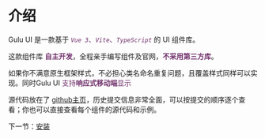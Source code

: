 # 介绍

Gulu UI 是一款基于 <font color="#6f2e6a">*`Vue 3`*、*`Vite`*、*`TypeScript`*</font> 的 UI 组件库。

这款组件库 <font color="#6f2e6a">**自主开发**</font>，全程亲手编写组件及官网，<font color="#6f2e6a">**不采用第三方库**</font>。

如果你不满意原生框架样式，不必担心类名命名重复问题，且覆盖样式同样可以实现。同时Gulu UI <font color="#6f2e6a">支持**响应式移动端**显示</font>

源代码放在了 [github主页](github.com/xxxx/xxxxxxx)，历史提交信息非常全面，可以按提交的顺序逐个查看；你也可以直接查看每个组件的源代码和示例。

下一节：[安装](#/doc/install)

